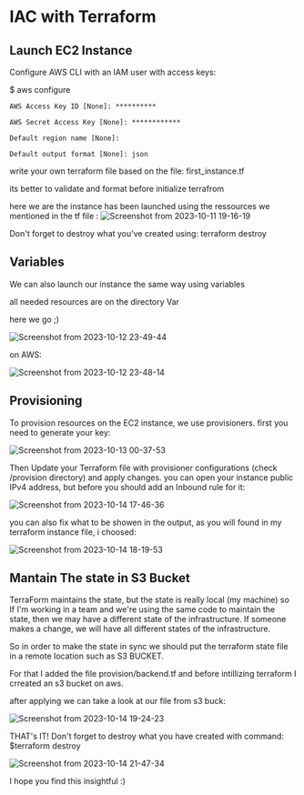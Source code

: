 # IAC with Terraform

## Launch EC2 Instance

Configure AWS CLI with an IAM user with access keys:

$ aws configure

    AWS Access Key ID [None]: **********

    AWS Secret Access Key [None]: ************

    Default region name [None]: 

    Default output format [None]: json


write your own terraform file based on the file: first_instance.tf 

its better to validate and format before initialize terrafrom

here we are the instance has been launched using the ressources we mentioned in the tf file :
![Screenshot from 2023-10-11 19-16-19](https://github.com/chaima-elm/terraform-scripts/assets/70073617/618ed93e-1150-486b-a967-4243eb46d16b)

Don't forget to destroy what you've created using: terraform destroy

## Variables

We can also launch our instance the same way using variables

all needed resources are on the directory Var 

here we go ;)

![Screenshot from 2023-10-12 23-49-44](https://github.com/chaima-elm/terraform-scripts/assets/70073617/4325a479-d825-4c2f-a72a-4741986a8f67)

on AWS:

![Screenshot from 2023-10-12 23-48-14](https://github.com/chaima-elm/terraform-scripts/assets/70073617/1656397e-f273-491a-974c-0ded324385c7)

## Provisioning
To provision resources on the EC2 instance, we use provisioners. 
first you need to generate your key:

![Screenshot from 2023-10-13 00-37-53](https://github.com/chaima-elm/terraform-scripts/assets/70073617/239e5f51-49fb-4df8-ac5c-7177d0fc45ac)
 
Then Update your Terraform file with provisioner configurations (check /provision directory) and apply changes.
you can open your instance public IPv4 address, but before you should add an Inbound rule for it:

![Screenshot from 2023-10-14 17-46-36](https://github.com/chaima-elm/terraform-scripts/assets/70073617/8d749486-d5e8-4314-b7ec-ed2a5bb50e69)

you can also fix what to be showen in the output, as you will found in my terraform instance file, i choosed:

![Screenshot from 2023-10-14 18-19-53](https://github.com/chaima-elm/terraform-scripts/assets/70073617/def84b22-71d2-4c9a-8c1e-bd054c6fc25d)

## Mantain The state in S3 Bucket

TerraForm maintains the state, but the state is really local (my machine) so If I'm working in a team and we're using the same code to maintain the state, then we may have a different state of the infrastructure. If someone makes a change, we will have all different states of the infrastructure.

So in order to make the state in sync we should put the terraform state file in a remote location such as S3 BUCKET.

For that I added the file provision/backend.tf and before intillizing terraform I crreated an s3 bucket on aws.

after applying we can take a look at our file from s3 buck:

![Screenshot from 2023-10-14 19-24-23](https://github.com/chaima-elm/terraform-scripts/assets/70073617/91b0af3d-96b2-455a-a5d6-fe5cebd3e257)


THAT's IT! 
Don't forget to destroy what you have created with command:
    $terraform destroy

![Screenshot from 2023-10-14 21-47-34](https://github.com/chaima-elm/terraform-scripts/assets/70073617/f4f07bfe-0747-4201-93ec-e447841bc141)

I hope you find this insightful :)
